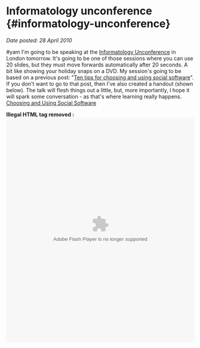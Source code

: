 # Informatology unconference {#informatology-unconference}

_Date posted: 28 April 2010_

#yam I'm going to be speaking at the [Informatology Unconference](http://www.informatology.com/conference/seminars/unconference/) in London tomorrow. It's going to be one of those sessions where you can use 20 slides, but they must move forwards automatically after 20 seconds. A bit like showing your holiday snaps on a DVD. My session's going to be based on a previous post: "[Ten tips for choosing and using social software](http://www.learningconversations.co.uk/main/index.php/2009/02/23/ten-tips-for-choosing-using-social?blog=5)". If you don't want to go to that post, then I've also created a handout (shown below). The talk will flesh things out a little, but, more importantly, I hope it will spark some conversation - as that's where learning really happens. [Choosing and Using Social Software](http://www.scribd.com/doc/30630788/Choosing-and-Using-Social-Software)

**Illegal HTML tag removed :** <param name="movie" value="http://d1.scribdassets.com/ScribdViewer.swf"> <param name="wmode" value="opaque"> <param name="bgcolor" value="#ffffff"> <param name="allowFullScreen" value="true"> <param name="allowScriptAccess" value="always"> <param name="FlashVars" value="document_id=30630788&amp;access_key=key-1bqjqg4ibdnfnlle9kk1&amp;page=1&amp;viewMode=list"> <embed id="doc_585482159228676" name="doc_585482159228676" src="http://d1.scribdassets.com/ScribdViewer.swf?document_id=30630788&amp;access_key=key-1bqjqg4ibdnfnlle9kk1&amp;page=1&amp;viewMode=list" type="application/x-shockwave-flash" allowscriptaccess="always" allowfullscreen="true" height="600" width="100%" wmode="opaque" bgcolor="#ffffff">